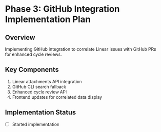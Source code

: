 # Phase 3: GitHub Integration Implementation Plan

## Overview
Implementing GitHub integration to correlate Linear issues with GitHub PRs for enhanced cycle reviews.

## Key Components
1. Linear attachments API integration
2. GitHub CLI search fallback
3. Enhanced cycle review API
4. Frontend updates for correlated data display

## Implementation Status
- [ ] Started implementation